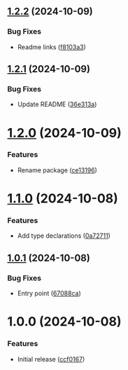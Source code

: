 ## [1.2.2](https://github.com/theothergothamdev/mexc-sdk-nodejs/compare/v1.2.1...v1.2.2) (2024-10-09)


### Bug Fixes

* Readme links ([f8103a3](https://github.com/theothergothamdev/mexc-sdk-nodejs/commit/f8103a3f5e181bd9e2104a5d94b8b4b8c9c229d3))

## [1.2.1](https://github.com/theothergothamdev/mexc-sdk-nodejs/compare/v1.2.0...v1.2.1) (2024-10-09)


### Bug Fixes

* Update README ([36e313a](https://github.com/theothergothamdev/mexc-sdk-nodejs/commit/36e313a8e7cd1255e9e1f3daca5d206abf893c3a))

# [1.2.0](https://github.com/theothergothamdev/mexc-sdk-nodejs/compare/v1.1.0...v1.2.0) (2024-10-09)


### Features

* Rename package ([ce13196](https://github.com/theothergothamdev/mexc-sdk-nodejs/commit/ce131967588b170d449dd3d1c495ab2919f8e7b5))

# [1.1.0](https://github.com/theothergothamdev/mexc-node-sdk/compare/v1.0.1...v1.1.0) (2024-10-08)


### Features

* Add type declarations ([0a72711](https://github.com/theothergothamdev/mexc-node-sdk/commit/0a72711ed0f713ea2634305a73efda4c37d74717))

## [1.0.1](https://github.com/theothergothamdev/mexc-node-sdk/compare/v1.0.0...v1.0.1) (2024-10-08)


### Bug Fixes

* Entry point ([67088ca](https://github.com/theothergothamdev/mexc-node-sdk/commit/67088cad6922d4672ca679d720f08758c7e903b1))

# 1.0.0 (2024-10-08)


### Features

* Initial release ([ccf0167](https://github.com/theothergothamdev/mexc-node-sdk/commit/ccf01672c077a271cfd9eadb08616ba213e63475))
